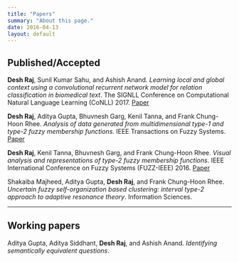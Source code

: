 ```yaml
---
title: "Papers"
summary: "About this page."
date: 2016-04-13
layout: default
---
```


## Published/Accepted
**Desh Raj**, Sunil Kumar Sahu, and Ashish Anand. *Learning local and global context using a convolutional recurrent network model for relation classification in biomedical text*. The SIGNLL Conference on Computational Natural Language Learning (CoNLL) 2017.
[Paper](http://www.aclweb.org/anthology/K/K17/K17-1032.pdf)

**Desh Raj**, Aditya Gupta, Bhuvnesh Garg, Kenil Tanna, and Frank Chung-Hoon Rhee. *Analysis of data generated from multidimensional type-1 and type-2 fuzzy membership functions*. IEEE Transactions on Fuzzy Systems.
[Paper](http://ieeexplore.ieee.org/document/7888454/)

**Desh Raj**, Kenil Tanna, Bhuvnesh Garg, and Frank Chung-Hoon Rhee. *Visual analysis and representations of type-2 fuzzy membership functions*. IEEE International Conference on Fuzzy Systems (FUZZ-IEEE) 2016.
[Paper](http://ieeexplore.ieee.org/document/7737735/)

Shakaiba Majheed, Aditya Gupta, **Desh Raj**, and Frank Chung-Hoon Rhee. *Uncertain fuzzy self-organization based clustering: interval type-2 approach to adaptive resonance theory*. Information Sciences.
***

<!-- ## Under review -->



<!-- *** -->

## Working papers

Aditya Gupta, Aditya Siddhant, **Desh Raj**, and Ashish Anand. *Identifying semantically equivalent questions*.

